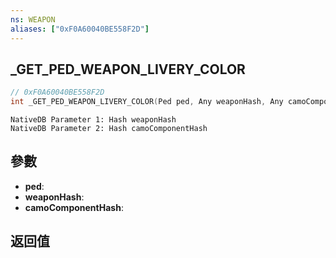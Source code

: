 ```yaml
---
ns: WEAPON
aliases: ["0xF0A60040BE558F2D"]
---
```

## _GET_PED_WEAPON_LIVERY_COLOR

```c
// 0xF0A60040BE558F2D
int _GET_PED_WEAPON_LIVERY_COLOR(Ped ped, Any weaponHash, Any camoComponentHash);
```

```
NativeDB Parameter 1: Hash weaponHash
NativeDB Parameter 2: Hash camoComponentHash
```

## 參數
* **ped**: 
* **weaponHash**: 
* **camoComponentHash**: 

## 返回值
